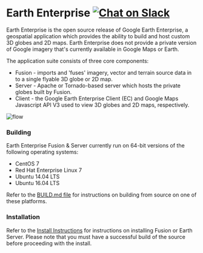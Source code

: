# Earth Enterprise [![Chat on Slack](https://img.shields.io/badge/chat-on%20slack-ff69b4.svg)](http://slack.opengee.org)

Earth Enterprise is the open source release of Google Earth Enterprise, a geospatial application which provides the ability to build and host custom 3D globes and 2D maps.  Earth Enterprise does not provide a private version of Google imagery that's currently available in Google Maps or Earth.

The application suite consists of three core components:
* Fusion - imports and 'fuses' imagery, vector and terrain source data in to a single flyable 3D globe or 2D map.
* Server - Apache or Tornado-based server which hosts the private globes built by Fusion.
* Client - the Google Earth Enterprise Client (EC) and Google Maps Javascript API V3 used to view 3D globes and 2D maps, respectively.

![flow](https://lh3.googleusercontent.com/ZGQH04lc2mYmw1JEx0Jvwiardw5H6cwrmRhSj75pSKF6r1FRwwYUBUIBnTE6n5uY071XV7__mmVDKdV6B1tEpUQwFNYnt1HBfxiz3Hrqbw99HUFQKVFnht11EkPz70xCtuhFlCi3)

### Building
Earth Enterprise Fusion & Server currently run on 64-bit versions of the following operating systems:

* CentOS 7
* Red Hat Enterprise Linux 7
* Ubuntu 14.04 LTS
* Ubuntu 16.04 LTS

Refer to the [BUILD.md file](./earth_enterprise/BUILD.md) for instructions on building from source on one of these platforms.

### Installation
Refer to the [Install Instructions](https://github.com/google/earthenterprise/wiki/Install-Fusion-or-Earth-Server) for instructions on installing Fusion or Earth Server.  Please note that you must have a successful build of the source before proceeding with the install.
